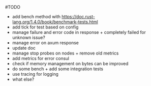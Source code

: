 #TODO
- add bench method with https://doc.rust-lang.org/1.4.0/book/benchmark-tests.html
- add tick for test based on config
- manage failure and error code in response + completely failed for unknown issue?
- manage error on axum response
- update doc
- manage stop probes on nodes + remove old metrics
- add metrics for error consul
- check if memory management on bytes can be improved
- do some bench + add some integration tests
- use tracing for logging
- what else?